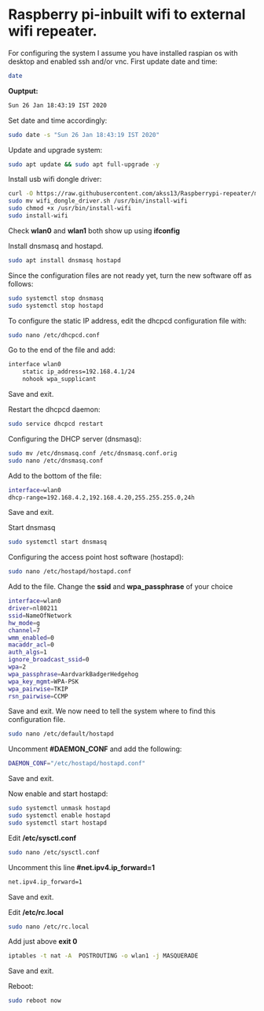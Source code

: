 Raspberry pi-inbuilt wifi to external wifi repeater.
======
For configuring the system I assume you have installed raspian os with desktop and enabled ssh and/or vnc.
First update date and time:
```bash
date
```
**Ouptput:**
```bash
Sun 26 Jan 18:43:19 IST 2020
```
Set date and time accordingly:
```bash
sudo date -s "Sun 26 Jan 18:43:19 IST 2020"
```
Update and upgrade system:
```bash
sudo apt update && sudo apt full-upgrade -y 
```
Install usb wifi dongle driver:
```bash
curl -O https://raw.githubusercontent.com/akss13/Raspberrypi-repeater/master/wifi_dongle_driver.sh
sudo mv wifi_dongle_driver.sh /usr/bin/install-wifi
sudo chmod +x /usr/bin/install-wifi
sudo install-wifi
```
Check **wlan0** and **wlan1** both show up using **ifconfig**

Install dnsmasq and hostapd.
```bash
sudo apt install dnsmasq hostapd
```
Since the configuration files are not ready yet, turn the new software off as follows:
```bash
sudo systemctl stop dnsmasq
sudo systemctl stop hostapd
```
To configure the static IP address, edit the dhcpcd configuration file with:
```bash
sudo nano /etc/dhcpcd.conf
```
Go to the end of the file and add:
```bash
interface wlan0
    static ip_address=192.168.4.1/24
    nohook wpa_supplicant
```
Save and exit.

Restart the dhcpcd daemon:
```bash
sudo service dhcpcd restart
```
Configuring the DHCP server (dnsmasq):
```bash
sudo mv /etc/dnsmasq.conf /etc/dnsmasq.conf.orig
sudo nano /etc/dnsmasq.conf
```
Add to the bottom of the file:
```bash
interface=wlan0
dhcp-range=192.168.4.2,192.168.4.20,255.255.255.0,24h
```
Save and exit.

Start dnsmasq
```bash
sudo systemctl start dnsmasq
```
Configuring the access point host software (hostapd):
```bash
sudo nano /etc/hostapd/hostapd.conf
```
Add to the file. Change the **ssid** and **wpa_passphrase** of your choice
```bash
interface=wlan0
driver=nl80211
ssid=NameOfNetwork
hw_mode=g
channel=7
wmm_enabled=0
macaddr_acl=0
auth_algs=1
ignore_broadcast_ssid=0
wpa=2
wpa_passphrase=AardvarkBadgerHedgehog
wpa_key_mgmt=WPA-PSK
wpa_pairwise=TKIP
rsn_pairwise=CCMP
```
Save and exit.
We now need to tell the system where to find this configuration file.
```bash
sudo nano /etc/default/hostapd
```
Uncomment **#DAEMON_CONF** and add the following:
```bash
DAEMON_CONF="/etc/hostapd/hostapd.conf"
```
Save and exit.

Now enable and start hostapd:
```bash
sudo systemctl unmask hostapd
sudo systemctl enable hostapd
sudo systemctl start hostapd
```
Edit **/etc/sysctl.conf**
```bash
sudo nano /etc/sysctl.conf
```
Uncomment this line **#net.ipv4.ip_forward=1**
```bash
net.ipv4.ip_forward=1
```
Save and exit.

Edit **/etc/rc.local**
```bash
sudo nano /etc/rc.local 
```
Add just above **exit 0**
```bash
iptables -t nat -A  POSTROUTING -o wlan1 -j MASQUERADE
```
Save and exit.

Reboot:
```bash
sudo reboot now
```

